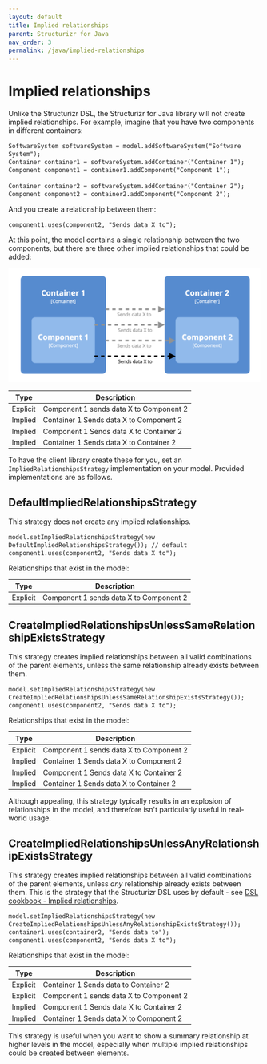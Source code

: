 ```yaml
---
layout: default
title: Implied relationships
parent: Structurizr for Java
nav_order: 3
permalink: /java/implied-relationships
---
```


# Implied relationships

Unlike the Structurizr DSL, the Structurizr for Java library will not create implied relationships.
For example, imagine that you have two components in different containers: 

```
SoftwareSystem softwareSystem = model.addSoftwareSystem("Software System");
Container container1 = softwareSystem.addContainer("Container 1");
Component component1 = container1.addComponent("Component 1");

Container container2 = softwareSystem.addContainer("Container 2");
Component component2 = container2.addComponent("Component 2");
```

And you create a relationship between them:

```
component1.uses(component2, "Sends data X to");
```

At this point, the model contains a single relationship between the two components,
but there are three other implied relationships that could be added:

![Implied relationships](images/implied-relationships.png)

| Type     | Description                             |
|----------|-----------------------------------------|
| Explicit | Component 1 sends data X to Component 2 |
| Implied  | Container 1 Sends data X to Component 2 |
| Implied  | Component 1 Sends data X to Container 2 |
| Implied  | Container 1 Sends data X to Container 2 |

To have the client library create these for you, set an `ImpliedRelationshipsStrategy` implementation on your model.
Provided implementations are as follows.

## DefaultImpliedRelationshipsStrategy

This strategy does not create any implied relationships.

```
model.setImpliedRelationshipsStrategy(new DefaultImpliedRelationshipsStrategy()); // default
component1.uses(component2, "Sends data X to");
```

Relationships that exist in the model:

| Type     | Description                             |
|----------|-----------------------------------------|
| Explicit | Component 1 sends data X to Component 2 |

## CreateImpliedRelationshipsUnlessSameRelationshipExistsStrategy

This strategy creates implied relationships between all valid combinations of the parent elements, unless the same
relationship already exists between them.

```
model.setImpliedRelationshipsStrategy(new CreateImpliedRelationshipsUnlessSameRelationshipExistsStrategy());
component1.uses(component2, "Sends data X to");
```

Relationships that exist in the model:

| Type     | Description                             |
|----------|-----------------------------------------|
| Explicit | Component 1 sends data X to Component 2 |
| Implied  | Container 1 Sends data X to Component 2 |
| Implied  | Component 1 Sends data X to Container 2 |
| Implied  | Container 1 Sends data X to Container 2 |

Although appealing, this strategy typically results in an explosion of relationships in the model,
and therefore isn't particularly useful in real-world usage.

## CreateImpliedRelationshipsUnlessAnyRelationshipExistsStrategy

This strategy creates implied relationships between all valid combinations of the parent elements, unless *any*
relationship already exists between them. This is the strategy that the Structurizr DSL uses by default -
see [DSL cookbook - Implied relationships](/dsl/cookbook/implied-relationships).

```
model.setImpliedRelationshipsStrategy(new CreateImpliedRelationshipsUnlessAnyRelationshipExistsStrategy());
container1.uses(container2, "Sends data to");
component1.uses(component2, "Sends data X to");
```

Relationships that exist in the model:

| Type     | Description                             |
|----------|-----------------------------------------|
| Explicit | Container 1 Sends data to Container 2   |
| Explicit | Component 1 sends data X to Component 2 |
| Implied  | Component 1 Sends data X to Container 2 |
| Implied  | Container 1 Sends data X to Component 2 |

This strategy is useful when you want to show a summary relationship at higher levels in the model,
especially when multiple implied relationships could be created between elements.